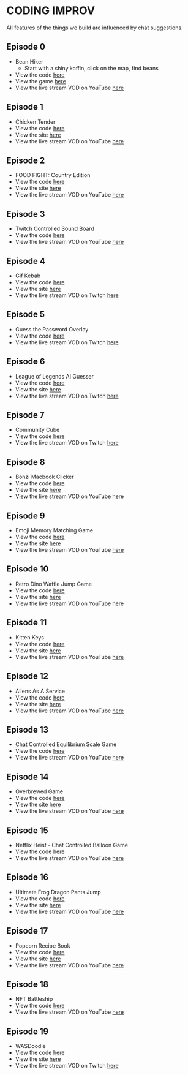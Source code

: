 # CODING IMPROV

All features of the things we build are influenced by chat suggestions.

## Episode 0

- Bean Hiker
  - Start with a shiny koffin, click on the map, find beans
- View the code [here](./episode_000)
- View the game [here](https://bean-hiker.now.sh)
- View the live stream VOD on YouTube [here](https://www.youtube.com/watch?v=bDfKInreK0U&list=PLM_i0obccy3un5DwQw-wRq0QvoH1P_Wk0&index=1)

## Episode 1

- Chicken Tender
- View the code [here](./episode_001)
- View the site [here](https://chicken-tender.vercel.app/)
- View the live stream VOD on YouTube [here](https://www.youtube.com/watch?v=D0gaknHVaeI&list=PLM_i0obccy3un5DwQw-wRq0QvoH1P_Wk0&index=2)

## Episode 2

- FOOD FIGHT: Country Edition
- View the code [here](./episode_002)
- View the site [here](https://country-food-fight.surge.sh/?channel=codinggarden)
- View the live stream VOD on YouTube [here](https://www.youtube.com/watch?v=XFBhlidsFoc&list=PLM_i0obccy3un5DwQw-wRq0QvoH1P_Wk0&index=3)

## Episode 3

- Twitch Controlled Sound Board
- View the code [here](./episode_003)
- View the live stream VOD on YouTube [here](https://www.youtube.com/watch?v=VtfuiclLMlI&list=PLM_i0obccy3un5DwQw-wRq0QvoH1P_Wk0&index=4)

## Episode 4

- Gif Kebab
- View the code [here](./episode_004)
- View the site [here](https://gif-kebab.surge.sh/)
- View the live stream VOD on Twitch [here](https://www.twitch.tv/videos/887587488)

## Episode 5

- Guess the Password Overlay
- View the code [here](./episode_005)
- View the live stream VOD on Twitch [here](https://www.twitch.tv/videos/999210888)

## Episode 6

- League of Legends AI Guesser
- View the code [here](./episode_006)
- View the site [here](http://lol-ai-guesser.surge.sh)
- View the live stream VOD on Twitch [here](https://www.twitch.tv/videos/1022387017)

## Episode 7

- Community Cube
- View the code [here](./episode_007)
- View the live stream VOD on Twitch [here](https://www.twitch.tv/videos/1022368864)

## Episode 8

- Bonzi Macbook Clicker
- View the code [here](./episode_008)
- View the site [here](http://bonzi-clicker.surge.sh/)
- View the live stream VOD on YouTube [here](https://youtu.be/dMHrIhbtuXY)

## Episode 9

- Emoji Memory Matching Game
- View the code [here](./episode_009)
- View the site [here](http://flip-schwap.surge.sh)
- View the live stream VOD on YouTube [here](https://youtu.be/GtcWY40HPWY)

## Episode 10

- Retro Dino Waffle Jump Game
- View the code [here](./episode_010)
- View the site [here](http://retro-dino-waffle-jump.surge.sh)
- View the live stream VOD on YouTube [here](https://youtu.be/5hn1HdDhLQo)

## Episode 11

- Kitten Keys
- View the code [here](./episode_011)
- View the site [here](http://kitten-keys.surge.sh)
- View the live stream VOD on YouTube [here](https://youtu.be/SQvCwOQvSJQ)

## Episode 12

- Aliens As A Service
- View the code [here](./episode_012)
- View the site [here](http://aliens-as-a-service.surge.sh)
- View the live stream VOD on YouTube [here](https://youtu.be/F1sWcv9NHUM)

## Episode 13

- Chat Controlled Equilibrium Scale Game
- View the code [here](./episode_013)
- View the live stream VOD on YouTube [here](https://youtu.be/Rx5yUa503k4)

## Episode 14

- Overbrewed Game
- View the code [here](./episode_014)
- View the site [here](http://overbrewed.surge.sh)
- View the live stream VOD on YouTube [here](https://youtu.be/t0q18GQUs38)

## Episode 15

- Netflix Heist - Chat Controlled Balloon Game
- View the code [here](./episode_015)
- View the live stream VOD on YouTube [here](https://youtu.be/Xyh4drfjcOw)

## Episode 16

- Ultimate Frog Dragon Pants Jump
- View the code [here](./episode_016)
- View the site [here](http://ultimate-frog-dragon-pants-jump.surge.sh)
- View the live stream VOD on YouTube [here](https://youtu.be/1gAU6G2DRiM)

## Episode 17

- Popcorn Recipe Book
- View the code [here](./episode_017)
- View the site [here](http://popcorn-recipes.surge.sh)
- View the live stream VOD on YouTube [here](https://youtu.be/mNv-0lKwjuk)

## Episode 18

- NFT Battleship
- View the code [here](./episode_018)
- View the live stream VOD on YouTube [here](https://youtu.be/V3Je_H4DDnc)

## Episode 19

- WASDoodle
- View the code [here](./episode_019)
- View the site [here](https://wasdoodle.surge.sh/)
- View the live stream VOD on Twitch [here](https://www.twitch.tv/videos/1622280183)

